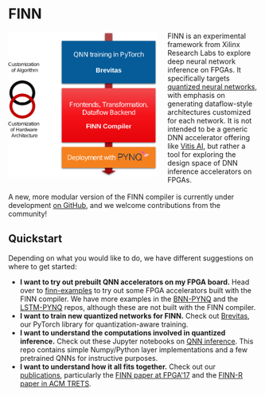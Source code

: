 # FINN
<img align="left" src="img/finn-stack.png" alt="drawing" style="margin-right: 20px" width="300"/>

FINN is an
experimental framework from Xilinx Research Labs to explore deep neural network
inference on FPGAs.
It specifically targets <a href="https://github.com/maltanar/qnn-inference-examples" target="_blank">quantized neural
networks</a>, with emphasis on
generating dataflow-style architectures customized for each network.
It is not
intended to be a generic DNN accelerator offering like [Vitis AI](https://www.xilinx.com/products/design-tools/vitis/vitis-ai.html), but rather a tool for
exploring the design space of DNN inference accelerators on FPGAs.
<br><br>
A new, more modular version of the FINN compiler is currently under development <a href="https://github.com/Xilinx/finn">on GitHub</a>, and we welcome contributions from the community!


## Quickstart

Depending on what you would like to do, we have different suggestions on where to get started:

* **I want to try out prebuilt QNN accelerators on my FPGA board.** Head over to [finn-examples](https://github.com/Xilinx/finn-examples)
to try out some FPGA accelerators built with the FINN compiler. We have more examples in the [BNN-PYNQ](https://github.com/Xilinx/BNN-PYNQ)
and the [LSTM-PYNQ](https://github.com/Xilinx/LSTM-PYNQ) repos, although these are not built with the FINN compiler.
* **I want to train new quantized networks for FINN.** Check out <a href="https://github.com/Xilinx/brevitas">Brevitas</a>,
our PyTorch library for quantization-aware training.
* **I want to understand the computations involved in quantized inference.** Check out these Jupyter notebooks on <a href="https://github.com/maltanar/qnn-inference-examples">QNN inference</a>. This repo contains simple Numpy/Python layer implementations and a few pretrained QNNs for instructive purposes.
* **I want to understand how it all fits together.** Check out our [publications](#publications),
particularly the <a href="https://arxiv.org/abs/1612.07119" target="_blank">FINN paper at FPGA'17</a> and the <a href="https://arxiv.org/abs/1809.04570" target="_blank">FINN-R paper in ACM TRETS</a>.
